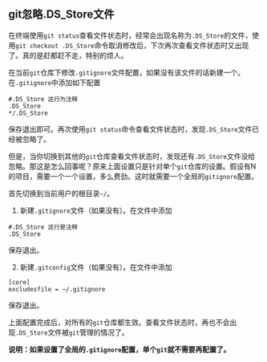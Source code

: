 ## git忽略.DS_Store文件

在终端使用`git status`查看文件状态时，经常会出现名称为`.DS_Store`的文件，使用`git checkout .DS_Store`命令取消修改后，下次再次查看文件状态时又出现了。真的是赶都赶不走，特别的烦人。

在当前`git`仓库下修改`.gitignore`文件配置，如果没有该文件的话新建一个。在`.gitignore`中添加如下配置
```
#.DS_Store 这行为注释
.DS_Store
*/.DS_Store
```
保存退出即可。再次使用`git status`命令查看文件状态时，发现`.DS_Store`文件已经被忽略了。

但是，当你切换到其他的`git`仓库查看文件状态时，发现还有`.DS_Store`文件没给忽略。那这是怎么回事呢？原来上面设置只是针对单个`git`仓库的设置。假设有N的项目，需要一个一个设置，多么费劲。这时就需要一个全局的`gitignore`配置。

首先切换到当前用户的根目录`~/`。

1. 新建`.gitignore`文件（如果没有）。在文件中添加
```
#.DS_Store 这行是注释
.DS_Store
```
保存退出。

2. 新建`.gitconfig`文件（如果没有）。在文件中添加
```
[core]
excludesfile = ~/.gitignore
```
保存退出。

上面配置完成后，对所有的`git`仓库都生效。查看文件状态时，再也不会出现`.DS_Store`文件被`git`管理的情况了。

**说明：如果设置了全局的`.gitignore`配置，单个`git`就不需要再配置了。**
